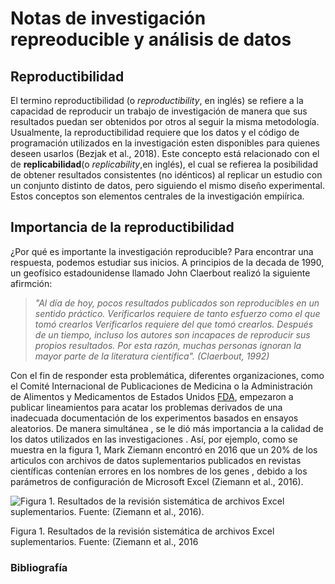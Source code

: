 # Notas de  investigación repreoducible y análisis de datos

##  Reproductibilidad

El termino reproductibilidad (o *reproductibility*, en inglés) se refiere  a la capacidad de reproducir un trabajo de investigación de manera  que sus resultados puedan ser obtenidos por otros al seguir la misma metodología. Usualmente, la reproductibilidad requiere  que los datos y el código de programación  utilizados en la investigación esten disponibles para quienes deseen usarlos (Bezjak et al., 2018). Este concepto está  relacionado con el de **replicabilidad**(o *replicability*,en inglés), el cual se refierea la posibilidad de obtener resultados consistentes (no idénticos) al replicar un estudio con un conjunto distinto de datos, pero siguiendo el mismo diseño experimental. Estos  conceptos son elementos centrales de la investigación empiírica.

## Importancia de la reproductibilidad
¿Por qué es  importante la investigación reproducible? Para encontrar una respuesta, podemos estudiar sus inicios. A principios de la decada de  1990, un geofísico estadounidense llamado John Claerbout realizó la siguiente afirmción:

>*"Al día de hoy, pocos resultados publicados son reproducibles en un sentido práctico. Verificarlos requiere de tanto esfuerzo como el que tomó crearlos Verificarlos requiere del que tomó crearlos. Después de un tiempo, incluso los autores son incapaces de reproducir sus propios resultados. Por esta razón, muchas personas ignoran la mayor parte de la literatura científica". (Claerbout, 1992)* 

Con el fin de responder esta problemática, diferentes organizaciones, como el Comité Internacional de Publicaciones de Medicina o la Administración de Alimentos y Medicamentos de Estados Unidos [FDA](https://www.fda.gov/), empezaron a publicar lineamientos para acatar los problemas derivados de una inadecuada documentación de los experimentos basados en ensayos aleatorios. De manera simultánea , se le dió más  importancia a la calidad de los datos utilizados en las investigaciones . Así, por ejemplo, como se muestra en la figura 1, Mark Ziemann encontró  en 2016 que un 20% de los articulos  con archivos de datos suplementarios publicados en revistas científicas contenían  errores en los nombres de los genes , debido  a los parámetros de configuración de Microsoft  Excel (Ziemann et al., 2016). 

![Figura 1. Resultados de la revisión sistemática de archivos Excel suplementarios. Fuente: (Ziemann et al., 2016).](https://gf0604-procesamientodatosgeograficos.github.io/2021i-tarea-01/img/ZiemannEtAlFig1.png)

Figura 1. Resultados de la revisión sistemática de archivos Excel suplementarios. Fuente: (Ziemann et al., 2016

### **Bibliografía**
